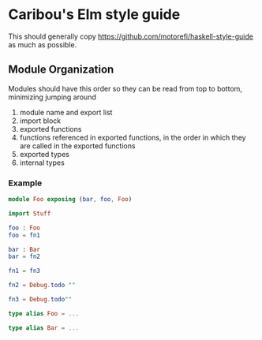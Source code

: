 # Caribou's Elm style guide

This should generally copy https://github.com/motorefi/haskell-style-guide as much as possible.

## Module Organization

Modules should have this order so they can be read from top to bottom, minimizing jumping around

1. module name and export list
2. import block
3. exported functions
4. functions referenced in exported functions, in the order in which they are called in the exported functions
6. exported types
7. internal types

### Example

```elm
module Foo exposing (bar, foo, Foo)

import Stuff

foo : Foo
foo = fn1

bar : Bar
bar = fn2

fn1 = fn3

fn2 = Debug.todo ""

fn3 = Debug.todo""

type alias Foo = ...

type alias Bar = ...
```
